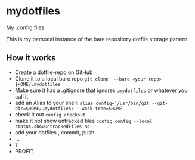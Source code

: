# mydotfiles
My .config files

This is my personal instance of the bare repository dotfile storage pattern.

## How it works

- Create a dotfile-repo on GitHub
- Clone it to a local bare repo
`git clone  --bare <your repo> $HOME/.mydotfiles`
- Make sure it has a .gitignore that ignores `.mydotfiles` or whatever you call it
- add an Alias to your shell:
`alias config='/usr/bin/git --git-dir=$HOME/.mydotfiles/ --work-tree=$HOME'`
- check it out `config checkout`
- make it not show untracked files `config config --local status.showUntrackedFiles no` 
- add your dotfiles , commit, push
- ...
- ?
- PROFIT
